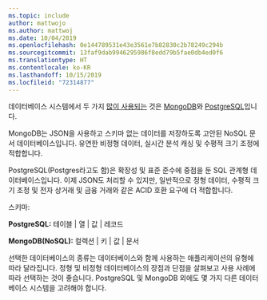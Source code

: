 ```yaml
---
ms.topic: include
author: mattwojo
ms.author: mattwoj
ms.date: 10/04/2019
ms.openlocfilehash: 0e144789531e43e3561e7b82830c2b78249c294b
ms.sourcegitcommit: 13faf9dab9946295986f8edd79b5fae0db4ed0f6
ms.translationtype: HT
ms.contentlocale: ko-KR
ms.lasthandoff: 10/15/2019
ms.locfileid: "72314877"
---
```

데이터베이스 시스템에서 두 가지 [많이 사용되는](https://insights.stackoverflow.com/survey/2019#technology-_-databases) 것은 [MongoDB](https://www.mongodb.com/what-is-mongodb)와 [PostgreSQL](https://www.postgresql.org/about/)입니다. 

MongoDB는 JSON을 사용하고 스키마 없는 데이터를 저장하도록 고안된 NoSQL 문서 데이터베이스입니다. 유연한 비정형 데이터, 실시간 분석 캐싱 및 수평적 크기 조정에 적합합니다. 

PostgreSQL(Postgres라고도 함)은 확장성 및 표준 준수에 중점을 둔 SQL 관계형 데이터베이스입니다. 이제 JSON도 처리할 수 있지만, 일반적으로 정형 데이터, 수평적 크기 조정 및 전자 상거래 및 금융 거래와 같은 ACID 호환 요구에 더 적합합니다.

스키마:

**PostgreSQL:** 테이블 | 열 | 값 | 레코드

**MongoDB(NoSQL):** 컬렉션 | 키 | 값 | 문서

선택한 데이터베이스의 종류는 데이터베이스와 함께 사용하는 애플리케이션의 유형에 따라 달라집니다. 정형 및 비정형 데이터베이스의 장점과 단점을 살펴보고 사용 사례에 따라 선택하는 것이 좋습니다. PostgreSQL 및 MongoDB 외에도 몇 가지 다른 데이터베이스 시스템을 고려해야 합니다.